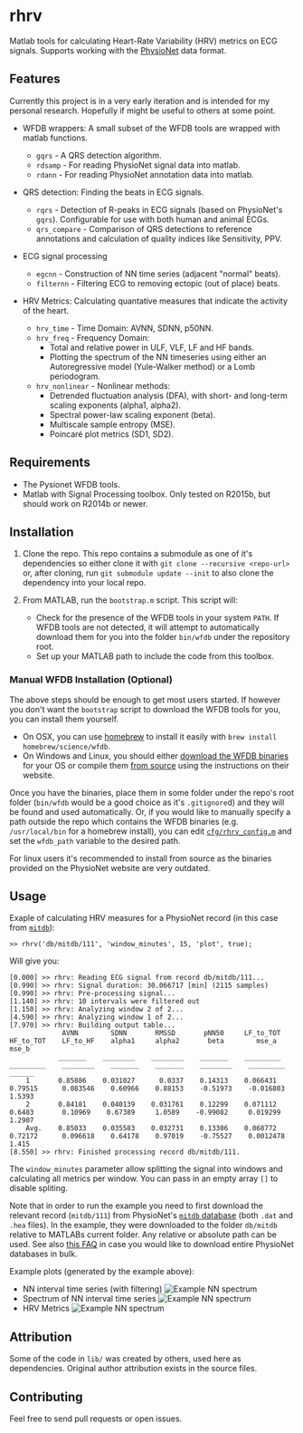 # rhrv

Matlab tools for calculating Heart-Rate Variability (HRV) metrics on ECG signals. Supports working with the [PhysioNet](https://physionet.org/) data format.

## Features
Currently this project is in a very early iteration and is intended for my personal research. Hopefully if might be useful to others at some point.

* WFDB wrappers: A small subset of the WFDB tools are wrapped with matlab functions.
    * `gqrs` - A QRS detection algorithm.
    * `rdsamp` - For reading PhysioNet signal data into matlab.
    * `rdann` - For reading PhysioNet annotation data into matlab.

* QRS detection: Finding the beats in ECG signals.
    * `rqrs` - Detection of R-peaks in ECG signals (based on PhysioNet's `gqrs`). Configurable for use with both human and animal ECGs.
    * `qrs_compare` - Comparison of QRS detections to reference annotations and calculation of quality indices like Sensitivity, PPV.

* ECG signal processing
     * `egcnn` - Construction of NN time series (adjacent "normal" beats).
     * `filternn` - Filtering ECG to removing ectopic (out of place) beats.

* HRV Metrics: Calculating quantative measures that indicate the activity of the heart.
    * `hrv_time` - Time Domain: AVNN, SDNN, p50NN.
    * `hrv_freq` - Frequency Domain:
        * Total and relative power in ULF, VLF, LF and HF bands.
        * Plotting the spectrum of the NN timeseries using either an Autoregressive model (Yule-Walker method) or a Lomb periodogram.
    * `hrv_nonlinear` - Nonlinear methods:
        * Detrended fluctuation analysis (DFA), with short- and long-term scaling exponents (alpha1, alpha2).
        * Spectral power-law scaling exponent (beta).
        * Multiscale sample entropy (MSE).
        * Poincaré plot metrics (SD1, SD2).

## Requirements
* The Pysionet WFDB tools.
* Matlab with Signal Processing toolbox. Only tested on R2015b, but should work
  on R2014b or newer.

## Installation

1. Clone the repo. This repo contains a submodule as one of it's dependencies
   so either clone it with `git clone --recursive <repo-url>` or, after
   cloning,  run `git submodule update --init` to also clone the dependency
   into your local repo.

2. From MATLAB, run the `bootstrap.m` script. This script will:

    * Check for the presence of the WFDB tools in your system `PATH`. If WFDB
      tools are not detected, it will attempt to automatically download them for
      you into the folder `bin/wfdb` under the repository root.
    * Set up your MATLAB path to include the code from this toolbox.

### Manual WFDB Installation (Optional)
The above steps should be enough to get most users started. If however you
don't want the `bootstrap` script to download the WFDB tools for you, you can
install them yourself.

  * On OSX, you can use [homebrew](http://brew.sh) to install it easily with `brew install homebrew/science/wfdb`.
  * On Windows and Linux, you should either [download the WFDB binaries](https://physionet.org/physiotools/binaries/)
    for your OS or compile them [from source](https://physionet.org/physiotools/wfdb.shtml#downloading)
    using the instructions on their website.

Once you have the binaries, place them in some folder under the repo's root
folder (`bin/wfdb` would be a good choice as it's `.gitignore`d) and they will
be found and used automatically. Or, if you would like to manually specify a path
outside the repo which contains the WFDB binaries (e.g. `/usr/local/bin` for a
homebrew install), you can edit
[`cfg/rhrv_config.m`](https://github.com/avivrosenberg/rhrv/blob/master/cfg/rhrv_config.m)
and set the `wfdb_path` variable to the desired path.

For linux users it's recommended to install from source as the binaries
provided on the PhysioNet website are very outdated.

## Usage
Exaple of calculating HRV measures for a PhysioNet record (in this case from [`mitdb`](https://www.physionet.org/physiobank/database/mitdb/)):
```
>> rhrv('db/mitdb/111', 'window_minutes', 15, 'plot', true);
```
Will give you:
```
[0.000] >> rhrv: Reading ECG signal from record db/mitdb/111...
[0.990] >> rhrv: Signal duration: 30.066717 [min] (2115 samples)
[0.990] >> rhrv: Pre-processing signal...
[1.140] >> rhrv: 10 intervals were filtered out
[1.150] >> rhrv: Analyzing window 2 of 2...
[4.590] >> rhrv: Analyzing window 1 of 2...
[7.970] >> rhrv: Building output table...
             AVNN        SDNN       RMSSD       pNN50     LF_to_TOT    HF_to_TOT    LF_to_HF    alpha1     alpha2       beta        mse_a      mse_b 
            _______    ________    ________    _______    _________    _________    ________    _______    _______    ________    _________    ______
    1       0.85886    0.031027      0.0337    0.14313    0.066431     0.79515      0.083546    0.60966    0.88153    -0.51973    -0.016803    1.5393
    2       0.84181    0.040139    0.031761    0.12299    0.071112      0.6483       0.10969    0.67389     1.0589    -0.99082     0.019299    1.2907
    Avg.    0.85033    0.035583    0.032731    0.13306    0.068772     0.72172      0.096618    0.64178    0.97019    -0.75527    0.0012478     1.415
[8.550] >> rhrv: Finished processing record db/mitdb/111.

```
The `window_minutes` parameter allow splitting the signal into windows and calculating all metrics per window. You can pass in an empty array `[]` to disable spliting.

Note that in order to run the example you need to first download the relevant record (`mitdb/111`) from PhysioNet's [`mitdb` database](https://physionet.org/physiobank/database/mitdb/) (both `.dat` and `.hea` files). In the example, they were downloaded to the folder `db/mitdb` relative to MATLABs current folder. Any relative or absolute path can be used. See also [this FAQ](https://physionet.org/faq.shtml#downloading-databases) in case you would like to download entire PhysioNet databases in bulk. 

Example plots (generated by the example above):
* NN interval time series (with filtering)
  ![Example NN spectrum](https://github.com/avivrosenberg/rhrv/blob/master/fig/example_nn.png?raw=true)
* Spectrum of NN interval time series
  ![Example NN spectrum](https://github.com/avivrosenberg/rhrv/blob/master/fig/example_spectrum.png?raw=true)
* HRV Metrics
  ![Example NN spectrum](https://github.com/avivrosenberg/rhrv/blob/master/fig/example_hrv.png?raw=true)

## Attribution
Some of the code in `lib/` was created by others, used here as dependencies. Original author attribution exists in the source files.

## Contributing
Feel free to send pull requests or open issues.
